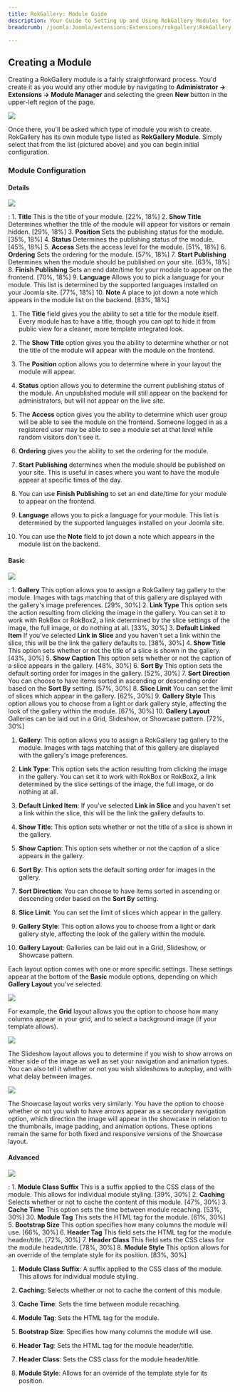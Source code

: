 ```yaml
---
title: RokGallery: Module Guide
description: Your Guide to Setting Up and Using RokGallery Modules for Joomla
breadcrumb: /joomla:Joomla/extensions:Extensions/rokgallery:RokGallery

---
```


Creating a Module
-----
Creating a RokGallery module is a fairly straightforward process. You'd create it as you would any other module by navigating to **Administrator -> Extensions -> Module Manager** and selecting the green **New** button in the upper-left region of the page.

![][rokgallery_module_1]

Once there, you'll be asked which type of module you wish to create. RokGallery has its own module type listed as **RokGallery Module**.  Simply select that from the list (pictured above) and you can begin initial configuration.

### Module Configuration

#### Details
![][details]

:   1. **Title** This is the title of your module. [22%, 18%]
    2. **Show Title** Determines whether the title of the module will appear for visitors or remain hidden. [29%, 18%]
    3. **Position** Sets the publishing status for the module. [35%, 18%]
    4. **Status** Determines the publishing status of the module. [45%, 18%]
    5. **Access** Sets the access level for the module. [51%, 18%]
    6. **Ordering** Sets the ordering for the module. [57%, 18%]
    7. **Start Publishing** Determines when the module should be published on your site. [63%, 18%]
    8. **Finish Publishing** Sets an end date/time for your module to appear on the frontend. [70%, 18%]
    9. **Language** Allows you to pick a language for your module. This list is determined by the supported languages installed on your Joomla site. [77%, 18%]
    10. **Note** A place to jot down a note which appears in the module list on the backend. [83%, 18%]

1. The **Title** field gives you the ability to set a title for the module itself. Every module has to have a title, though you can opt to hide it from public view for a cleaner, more template integrated look.

2. The **Show Title** option gives you the ability to determine whether or not the title of the module will appear with the module on the frontend.

3. The **Position** option allows you to determine where in your layout the module will appear.

4. **Status** option allows you to determine the current publishing status of the module. An unpublished module will still appear on the backend for administrators, but will not appear on the live site.

5. The **Access** option gives you the ability to determine which user group will be able to see the module on the frontend. Someone logged in as a registered user may be able to see a module set at that level while random visitors don't see it.

6. **Ordering** gives you the ability to set the ordering for the module. 

7. **Start Publishing** determines when the module should be published on your site. This is useful in cases where you want to have the module appear at specific times of the day. 

8. You can use **Finish Publishing** to set an end date/time for your module to appear on the frontend.

9. **Language** allows you to pick a language for your module. This list is determined by the supported languages installed on your Joomla site. 

10. You can use the **Note** field to jot down a note which appears in the module list on the backend.

#### Basic
![][rokgallery_module_basic_1]

:   1. **Gallery** This option allows you to assign a RokGallery tag gallery to the module. Images with tags matching that of this gallery are displayed with the gallery's image preferences. [29%, 30%]
    2. **Link Type** This option sets the action resulting from clicking the image in the gallery. You can set it to work with RokBox or RokBox2, a link determined by the slice settings of the image, the full image, or do nothing at all. [33%, 30%]
    3. **Default Linked Item** If you've selected **Link in Slice** and you haven't set a link within the slice, this will be the link the gallery defaults to. [38%, 30%]
    4. **Show Title** This option sets whether or not the title of a slice is shown in the gallery. [43%, 30%]
    5. **Show Caption** This option sets whether or not the caption of a slice appears in the gallery. [48%, 30%]
    6. **Sort By** This option sets the default sorting order for images in the gallery. [52%, 30%]
    7. **Sort Direction** You can choose to have items sorted in ascending or descending order based on the **Sort By** setting. [57%, 30%]
    8. **Slice Limit** You can set the limit of slices which appear in the gallery. [62%, 30%]
    9. **Gallery Style** This option allows you to choose from a light or dark gallery style, affecting the look of the gallery within the module. [67%, 30%]
    10. **Gallery Layout** Galleries can be laid out in a Grid, Slideshow, or Showcase pattern. [72%, 30%]

1. **Gallery**: This option allows you to assign a RokGallery tag gallery to the module. Images with tags matching that of this gallery are displayed with the gallery's image preferences.

2. **Link Type**: This option sets the action resulting from clicking the image in the gallery. You can set it to work with RokBox or RokBox2, a link determined by the slice settings of the image, the full image, or do nothing at all.

3. **Default Linked Item**: If you've selected **Link in Slice** and you haven't set a link within the slice, this will be the link the gallery defaults to.

4. **Show Title**: This option sets whether or not the title of a slice is shown in the gallery.

5. **Show Caption**: This option sets whether or not the caption of a slice appears in the gallery.

6. **Sort By**: This option sets the default sorting order for images in the gallery.

7. **Sort Direction**: You can choose to have items sorted in ascending or descending order based on the **Sort By** setting.

8. **Slice Limit**: You can set the limit of slices which appear in the gallery.

9. **Gallery Style**: This option allows you to choose from a light or dark gallery style, affecting the look of the gallery within the module.

10. **Gallery Layout**: Galleries can be laid out in a Grid, Slideshow, or Showcase pattern.

Each layout option comes with one or more specific settings. These settings appear at the bottom of the **Basic** module options, depending on which **Gallery Layout** you've selected.

![][grid]

For example, the **Grid** layout allows you the option to choose how many columns appear in your grid, and to select a background image (if your template allows). 

![][slideshow]

The Slideshow layout allows you to determine if you wish to show arrows on either side of the image as well as set your navigation and animation types. You can also tell it whether or not you wish slideshows to autoplay, and with what delay between images.

![][showcase]

The Showcase layout works very similarly. You have the option to choose whether or not you wish to have arrows appear as a secondary navigation option, which direction the image will appear in the showcase in relation to the thumbnails, image padding, and animation options. These options remain the same for both fixed and responsive versions of the Showcase layout.

#### Advanced
![][rokgallery_module_advanced]

:   1. **Module Class Suffix** This is a suffix applied to the CSS class of the module. This allows for individual module styling. [39%, 30%]
    2. **Caching** Selects whether or not to cache the content of this module. [47%, 30%]
    3. **Cache Time** This option sets the time between module recaching. [53%, 30%]
    30. **Module Tag** This sets the HTML tag for the module. [61%, 30%]
    5. **Bootstrap Size** This option specifies how many columns the module will use. [66%, 30%]
    6. **Header Tag** This field sets the HTML tag for the module header/title. [72%, 30%]
    7. **Header Class** This field sets the CSS class for the module header/title. [78%, 30%]
    8. **Module Style** This option allows for an override of the template style for its position. [83%, 30%]

1. **Module Class Suffix**: A suffix applied to the CSS class of the module. This allows for individual module styling.

2. **Caching**: Selects whether or not to cache the content of this module.

3. **Cache Time**: Sets the time between module recaching.

4. **Module Tag**: Sets the HTML tag for the module.

5. **Bootstrap Size**: Specifies how many columns the module will use.

6. **Header Tag**: Sets the HTML tag for the module header/title.

7. **Header Class**: Sets the CSS class for the module header/title.

8. **Module Style**: Allows for an override of the template style for its position.

[rokgallery]: assets/rokgallery.png
[rokgallery_component]: assets/rokgallery_component_1.png
[rokgallery_component_configuration_options]: assets/rokgallery_component_configuration_opions.png
[rokgallery_component_upload]: assets/rokgallery_component_upload.png
[rokgallery_image_editor]: assets/rokgallery_image_editor.png
[rokgallery_image_editor_2]: assets/rokgallery_image_editor_2.png
[rokgallery_jobs_manager]: assets/rokgallery_jobs_manager.png
[rokgallery_module_1]: assets/rokgallery_module_1.png
[rokgallery_module_advanced]: assets/rokgallery_module_advanced_1.png
[rokgallery_module_basic_1]: assets/rokgallery_module_basic_1.png
[rokgallery_plugin_manager_1]: assets/rokgallery_plugin_manager_1.png
[rokgallery_plugin_manager_2]: assets/rokgallery_plugin_manager_2.png
[rokgallery_plugin_manager_3]: assets/rokgallery_plugin_manager_3.png
[rokgallery_administrator]: assets/rokgallery_administrator.png
[rokgallery_tags]: assets/rokgallery_tags.png
[rokgallery_galleries_manager]: assets/rokgallery_galleries_manager.png
[rokgallery_slice_editor]: assets/rokgallery_slice_editor.png
[rokgallery_slice_editor_2]: assets/rokgallery_slice_editor_2.png
[slideshow]: assets/rokgallery_slideshow.png
[grid]: assets/rokgallery_grid.png
[showcase]: assets/rokgallery_showcase.png
[details]: assets/rokgallery_module_2.png